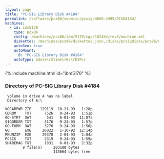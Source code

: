 ```yaml
---
layout: page
title: "PC-SIG Library Disk #4184"
permalink: /software/pcx86/sw/misc/pcsig/4000-4999/DISK4184/
machines:
  - id: ibm5170
    type: pcx86
    config: /machines/pcx86/ibm/5170/cga/1024kb/rev3/machine.xml
    diskettes: /machines/pcx86/diskettes.json,/disks/pcsigdisks/pcx86/diskettes.json
    autoGen: true
    autoMount:
      B: "PC-SIG Library Disk #4184"
    autoType: $date\r$time\rB:\rDIR\r
---
```


{% include machine.html id="ibm5170" %}

### Directory of PC-SIG Library Disk #4184

     Volume in drive A has no label
     Directory of A:\

    VOCABPWR ZIP    129119  10-21-93   1:28p
    CDROM    TXT      7526   9-24-93   1:51p
    GO-STRT  DAT       541   6-01-93  11:07a
    SIGORDER TXT      3176   9-24-93   1:57p
    GO-FORM  DAT      3276   9-24-93   1:56p
    GO       EXE     26022   1-10-92  12:14p
    PKUNZIP  EXE     29378   2-01-93   2:04a
    PCSIG    TXT      2319   9-24-93   1:59p
    SHAREMAG TXT      1831   6-01-93   2:32p
            9 file(s)     203188 bytes
                          113664 bytes free
